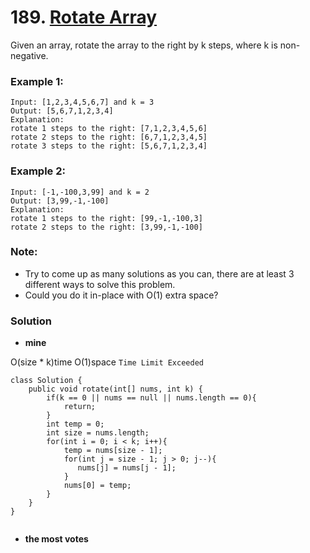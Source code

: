 # 189. [Rotate Array](https://leetcode.com/problems/rotate-array/description/)

Given an array, rotate the array to the right by k steps, where k is non-negative.

### Example 1:
    Input: [1,2,3,4,5,6,7] and k = 3
    Output: [5,6,7,1,2,3,4]
    Explanation:
    rotate 1 steps to the right: [7,1,2,3,4,5,6]
    rotate 2 steps to the right: [6,7,1,2,3,4,5]
    rotate 3 steps to the right: [5,6,7,1,2,3,4]
### Example 2:
    Input: [-1,-100,3,99] and k = 2
    Output: [3,99,-1,-100]
    Explanation: 
    rotate 1 steps to the right: [99,-1,-100,3]
    rotate 2 steps to the right: [3,99,-1,-100]
### Note:
* Try to come up as many solutions as you can, there are at least 3 different ways to solve this problem.
* Could you do it in-place with O(1) extra space?

### Solution
* **mine**

O(size * k)time  O(1)space   `Time Limit Exceeded`
```
class Solution {
    public void rotate(int[] nums, int k) {
        if(k == 0 || nums == null || nums.length == 0){
            return;
        }
        int temp = 0;
        int size = nums.length;
        for(int i = 0; i < k; i++){
            temp = nums[size - 1];
            for(int j = size - 1; j > 0; j--){
               nums[j] = nums[j - 1];
            }
            nums[0] = temp;
        }
    }
}
```

```

```

* **the most votes**
```
```

